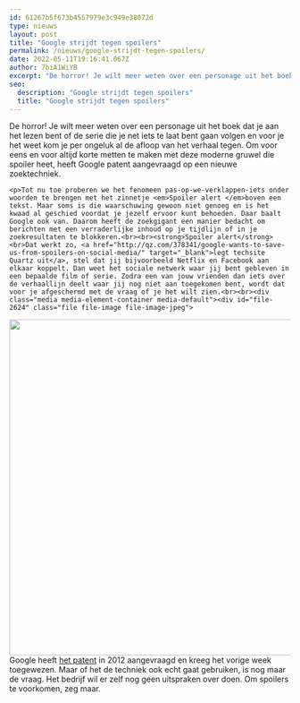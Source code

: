 ```yaml
---
id: 61267b5f673b4557979e3c949e38072d
type: nieuws
layout: post
title: "Google strijdt tegen spoilers"
permalink: /nieuws/google-strijdt-tegen-spoilers/
date: 2022-05-11T19:16:41.067Z
author: 7biA1WiYB
excerpt: "De horror! Je wilt meer weten over een personage uit het boek dat je aan het lezen bent of de serie die je net iets te laat bent gaan volgen en voor je het weet kom je per ongeluk al de afloop van het verhaal tegen. Om voor eens en voor altijd korte metten te maken met deze moderne gruwel die spoiler heet, heeft Google patent aangevraagd op een nieuwe zoektechniek.  "
seo:
  description: "Google strijdt tegen spoilers"
  title: "Google strijdt tegen spoilers"
---
```

De horror! Je wilt meer weten over een personage uit het boek dat je aan het lezen bent of de serie die je net iets te laat bent gaan volgen en voor je het weet kom je per ongeluk al de afloop van het verhaal tegen. Om voor eens en voor altijd korte metten te maken met deze moderne gruwel die spoiler heet, heeft Google patent aangevraagd op een nieuwe zoektechniek.  

    <p>Tot nu toe proberen we het fenomeen pas-op-we-verklappen-iets onder woorden te brengen met het zinnetje <em>Spoiler alert </em>boven een tekst. Maar soms is die waarschuwing gewoon niet genoeg en is het kwaad al geschied voordat je jezelf ervoor kunt behoeden. Daar baalt Google ook van. Daarom heeft de zoekgigant een manier bedacht om berichten met een verraderlijke inhoud op je tijdlijn of in je zoekresultaten te blokkeren.<br><br><strong>Spoiler alert</strong><br>Dat werkt zo, <a href="http://qz.com/378341/google-wants-to-save-us-from-spoilers-on-social-media/" target="_blank">legt techsite Quartz uit</a>, stel dat jij bijvoorbeeld Netflix en Facebook aan elkaar koppelt. Dan weet het sociale netwerk waar jij bent gebleven in een bepaalde film of serie. Zodra een van jouw vrienden dan iets over de verhaallijn deelt waar jij nog niet aan toegekomen bent, wordt dat voor je afgeschermd met de vraag of je het wilt zien.<br><br><div class="media media-element-container media-default"><div id="file-2624" class="file file-image file-image-jpeg">

        
  
  <div class="content">
    <img height="600" width="850" class="media-element file-default" src="https://7dagen.netlify.app/sites/default/files/Anti-spoiler%20patent%20Google.jpg" alt="">  </div>

  
</div>
</div>Google heeft <a href="http://patft.uspto.gov/netacgi/nph-Parser?Sect1=PTO2&amp;Sect2=HITOFF&amp;p=1&amp;u=%2Fnetahtml%2FPTO%2Fsearch-bool.html&amp;r=21&amp;f=G&amp;l=50&amp;co1=AND&amp;d=PTXT&amp;s1=google.ASNM.&amp;OS=AN/google&amp;RS=AN/google" target="_blank">het patent</a> in 2012 aangevraagd en kreeg het vorige week toegewezen. Maar of het de techniek ook echt gaat gebruiken, is nog maar de vraag. Het bedrijf wil er zelf nog geen uitspraken over doen. Om spoilers te voorkomen, zeg maar.  

